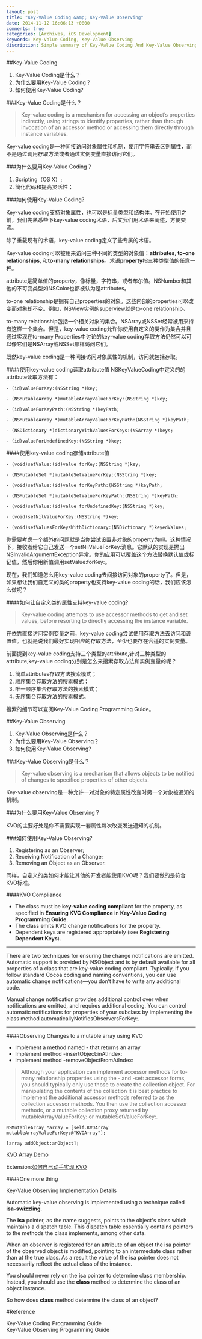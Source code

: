 ```yaml
---
layout: post
title: "Key-Value Coding &amp; Key-Value Observing"
date: 2014-11-12 16:06:13 +0800
comments: true
categories: [Archives, iOS Development]
keywords: Key-Value Coding, Key-Value Observing
discription: Simple summary of Key-Value Coding And Key-Value Observing
---
```

##Key-Value Coding
1. Key-Value Coding是什么？
2. 为什么要用Key-Value Coding？
3. 如何使用Key-Value Coding?


###Key-Value Coding是什么？
> Key-value coding is a mechanism for accessing an object’s properties indirectly, using strings to identify properties, rather than through invocation of an accessor method or accessing them directly through instance variables.

Key-value coding是一种间接访问对象属性和机制，使用字符串去区别属性，而不是通过调用存取方法或者通过实例变量直接访问它们。


###为什么要用Key-Value Coding？
1. Scripting（OS X）;
2. 简化代码和提高灵活性；

###如何使用Key-Value Coding?

Key-value coding支持对象属性，也可以是标量类型和结构体。在开始使用之前，我们先熟悉些下key-value coding术语，后文我们用术语来阐述，方便交流。

除了重载现有的术语，key-value coding定义了些专属的术语。

Key-value coding可以被用来访问三种不同的类型的对象值：**attributes**, **to-one relationships**, 和**to-many relationships**。术语**property**指三种类型值的任意一种。

attribute是简单值的property，像标量，字符串，或者布尔值。NSNumber和其他的不可变类型如NSColor也都被认为是attributes。

to-one relationship是拥有自己properties的对象。这些内部的properties可以改变而对象却不变。例如，NSView实例的superview就是to-one relationship。

to-many relationship包括一个相关对象的集合。NSArray或NSSet经常被用来持有这样一个集合。但是，key-value coding允许你使用自定义的类作为集合并且通过实现在to-many Properties中讨论的key-value coding存取方法仍然可以可以像它们是NSArray或NSSet那样访问它们。

既然key-value coding是一种间接访问对象属性的机制，访问就包括存取。

<!-- more -->

####使用key-value coding读取attribute值
NSKeyValueCoding中定义的的attribute读取方法有：

```
- (id)valueForKey:(NSString *)key;

- (NSMutableArray *)mutableArrayValueForKey:(NSString *)key;

- (id)valueForKeyPath:(NSString *)keyPath;

- (NSMutableArray *)mutableArrayValueForKeyPath:(NSString *)keyPath;

- (NSDictionary *)dictionaryWithValuesForKeys:(NSArray *)keys;

- (id)valueForUndefinedKey:(NSString *)key;

```

####使用key-value coding存储attribute值

```
- (void)setValue:(id)value forKey:(NSString *)key;

- (NSMutableSet *)mutableSetValueForKey:(NSString *)key;

- (void)setValue:(id)value forKeyPath:(NSString *)keyPath;

- (NSMutableSet *)mutableSetValueForKeyPath:(NSString *)keyPath;

- (void)setValue:(id)value forUndefinedKey:(NSString *)key;

- (void)setNilValueForKey:(NSString *)key;

- (void)setValuesForKeysWithDictionary:(NSDictionary *)keyedValues;

```

你需要考虑一个额外的问题就是当你尝试设置非对象的property为nil。这种情况下，接收者给它自己发送一个setNilValueForKey:消息。它默认的实现是抛出NSInvalidArgumentException异常。你的应用可以覆盖这个方法替换默认值或标记值，然后你用新值调用setValue:forKey:。

现在，我们知道怎么用key-value coding去间接访问对象的property了。但是，如果想让我们自定义的类的property也支持key-value coding的话，我们应该怎么做呢？

####如何让自定义类的属性支持key-value coding?

>Key-value coding attempts to use accessor methods to get and set values, before resorting to directly accessing the instance variable.

在依靠直接访问实例变量之前，key-value coding尝试使用存取方法去访问和设置值。也就是说我们最好实现相应的存取方法，至少也要存在合适的实例变量。

前面提到key-value coding支持三个类型的attribute,针对三种类型的attribute,key-value coding分别是怎么来搜索存取方法和实例变量的呢？

1. 简单attributes存取方法搜索模式；
2. 顺序集合存取方法的搜索模式；
3. 唯一顺序集合存取方法的搜索模式；
4. 无序集合存取方法的搜索模式。

搜索的细节可以查阅Key-Value Coding Programming Guide。


##Key-Value Observing

1. Key-Value Observing是什么？
2. 为什么要用Key-Value Observing？
3. 如何使用Key-Value Observing?

###Key-Value Observing是什么？

>Key-value observing is a mechanism that allows objects to be notified of changes to specified properties of other objects.

Key-value observing是一种允许一对对象的特定属性改变时另一个对象被通知的机制。


###为什么要用Key-Value Observing？

KVO的主要好处是你不需要实现一套属性每次改变发送通知的机制。

###如何使用Key-Value Observing?

1. Registering as an Observer;
2. Receiving Notification of a Change;
3. Removing an Object as an Observer.

同样，自定义的类如何才能让其他的开发者能使用KVO呢？我们要做的是符合KVO标准。

####KVO Compliance

* The class must be **key-value coding compliant** for the property, as specified in **Ensuring KVC Compliance** in **Key-Value Coding Programming Guide**.
* The class emits KVO change notifications for the property.
* Dependent keys are registered appropriately (see **Registering Dependent Keys**).

---
There are two techniques for ensuring the change notifications are emitted. Automatic support is provided by NSObject and is by default available for all properties of a class that are key-value coding compliant. Typically, if you follow standard Cocoa coding and naming conventions, you can use automatic change notifications—you don’t have to write any additional code.

Manual change notification provides additional control over when notifications are emitted, and requires additional coding. You can control automatic notifications for properties of your subclass by implementing the class method automaticallyNotifiesObserversForKey:.

---

####Observing Changes to a mutable array using KVO

* Implement a method named -<key> that returns an array
* Implement method -insertObject:in<Key>AtIndex:
* Implement method -removeObjectFrom<Key>AtIndex:

> Although your application can implement accessor methods for to-many relationship properties using the -<key> and -set<Key>: accessor forms, you should typically only use those to create the collection object. For manipulating the contents of the collection it is best practice to implement the additional accessor methods referred to as the collection accessor methods. You then use the collection accessor methods, or a mutable collection proxy returned by mutableArrayValueForKey: or mutableSetValueForKey:.

```
NSMutableArray *array = [self.KVOArray mutableArrayValueForKey:@"KVOArray"];
        
[array addObject:anObject];
```

[KVO Array Demo](https://github.com/DamianSheldon/KeyValueObservingDemo.git)  

Extension:[如何自己动手实现 KVO](http://tech.glowing.com/cn/implement-kvo/)

####One more thing

Key-Value Observing Implementation Details

Automatic key-value observing is implemented using a technique called **isa-swizzling**.

The **isa** pointer, as the name suggests, points to the object's class which maintains a dispatch table. This dispatch table essentially contains pointers to the methods the class implements, among other data.

When an observer is registered for an attribute of an object the isa pointer of the observed object is modified, pointing to an intermediate class rather than at the true class. As a result the value of the isa pointer does not necessarily reflect the actual class of the instance.

You should never rely on the **isa** pointer to determine class membership. Instead, you should use the **class** method to determine the class of an object instance.

So how does **class** method determine the class of an object?


#Reference

Key-Value Coding Programming Guide   
Key-Value Observing Programming Guide


